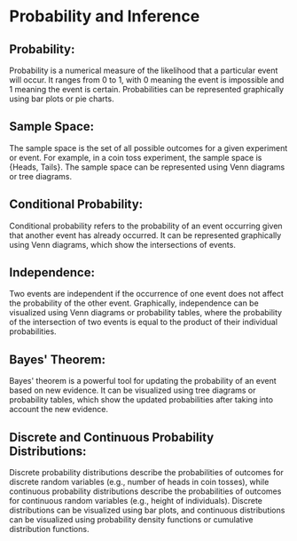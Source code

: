 # Probability and Inference

## Probability:

Probability is a numerical measure of the likelihood that a particular event will occur. It ranges from 0 to 1, with 0 meaning the event is impossible and 1 meaning the event is certain. Probabilities can be represented graphically using bar plots or pie charts.

## Sample Space:

The sample space is the set of all possible outcomes for a given experiment or event. For example, in a coin toss experiment, the sample space is {Heads, Tails}. The sample space can be represented using Venn diagrams or tree diagrams.

## Conditional Probability:

Conditional probability refers to the probability of an event occurring given that another event has already occurred. It can be represented graphically using Venn diagrams, which show the intersections of events.

## Independence:

Two events are independent if the occurrence of one event does not affect the probability of the other event. Graphically, independence can be visualized using Venn diagrams or probability tables, where the probability of the intersection of two events is equal to the product of their individual probabilities.

## Bayes' Theorem:

Bayes' theorem is a powerful tool for updating the probability of an event based on new evidence. It can be visualized using tree diagrams or probability tables, which show the updated probabilities after taking into account the new evidence.

## Discrete and Continuous Probability Distributions:

Discrete probability distributions describe the probabilities of outcomes for discrete random variables (e.g., number of heads in coin tosses), while continuous probability distributions describe the probabilities of outcomes for continuous random variables (e.g., height of individuals). Discrete distributions can be visualized using bar plots, and continuous distributions can be visualized using probability density functions or cumulative distribution functions.
